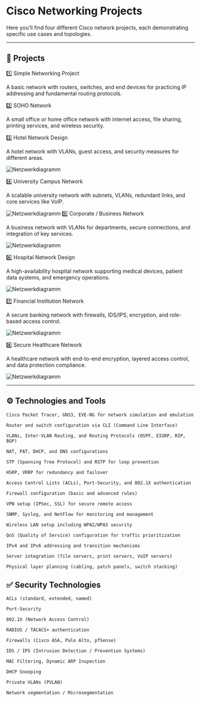 # Cisco Networking Projects

Here you’ll find four different Cisco network projects, each demonstrating specific use cases and topologies.

---

## 📁 Projects

1️⃣ Simple Networking Project

 A basic network with routers, switches, and end devices for practicing IP addressing and fundamental routing protocols.

2️⃣ SOHO Network

A small office or home office network with internet access, file sharing, printing services, and wireless security.

3️⃣ Hotel Network Design

A hotel network with VLANs, guest access, and security measures for different areas.

 ![Netzwerkdiagramm](https://github.com/ziadat69/Cisco/blob/main/03-%20Hotel%20System%20Network/ciscopic3.png)

4️⃣ University Campus Network

A scalable university network with subnets, VLANs, redundant links, and core services like VoIP.


 ![Netzwerkdiagramm](https://github.com/ziadat69/Cisco/blob/main/04-%20University%20System%20Network/ciscopic4.png)
5️⃣ Corporate / Business Network

A business network with VLANs for departments, secure connections, and integration of key services.

 ![Netzwerkdiagramm](https://github.com/ziadat69/Cisco/blob/main/05-%20Company%20%26%20Business%20System%20Network/ciscopic5.png)

6️⃣ Hospital Network Design

A high-availability hospital network supporting medical devices, patient data systems, and emergency operations.

 ![Netzwerkdiagramm](https://github.com/ziadat69/Cisco/blob/main/06-%20Hospital%20System%20Network%20Design/ciscopic.png
)

7️⃣ Financial Institution Network

A secure banking network with firewalls, IDS/IPS, encryption, and role-based access control.

 ![Netzwerkdiagramm](https://github.com/ziadat69/Cisco/blob/main/07-%20Financial%20Institution%20System/ciscopic77.png)

 
8️⃣ Secure Healthcare Network

A healthcare network with end-to-end encryption, layered access control, and data protection compliance.

![Netzwerkdiagramm](https://github.com/ziadat69/Cisco/blob/main/08-%20Secure%20Healthcare%20Network%20System/cisco8.png)


---


## ⚙️ Technologies and Tools

    Cisco Packet Tracer, GNS3, EVE-NG for network simulation and emulation

    Router and switch configuration via CLI (Command Line Interface)

    VLANs, Inter-VLAN Routing, and Routing Protocols (OSPF, EIGRP, RIP, BGP)

    NAT, PAT, DHCP, and DNS configurations

    STP (Spanning Tree Protocol) and RSTP for loop prevention

    HSRP, VRRP for redundancy and failover

    Access Control Lists (ACLs), Port-Security, and 802.1X authentication

    Firewall configuration (basic and advanced rules)

    VPN setup (IPSec, SSL) for secure remote access

    SNMP, Syslog, and NetFlow for monitoring and management

    Wireless LAN setup including WPA2/WPA3 security

    QoS (Quality of Service) configuration for traffic prioritization

    IPv4 and IPv6 addressing and transition mechanisms

    Server integration (file servers, print servers, VoIP servers)

    Physical layer planning (cabling, patch panels, switch stacking)

## ✅ Security Technologies

    ACLs (standard, extended, named)

    Port-Security

    802.1X (Network Access Control)

    RADIUS / TACACS+ authentication

    Firewalls (Cisco ASA, Palo Alto, pfSense)

    IDS / IPS (Intrusion Detection / Prevention Systems)

    MAC Filtering, Dynamic ARP Inspection

    DHCP Snooping

    Private VLANs (PVLAN)

    Network segmentation / Microsegmentation




